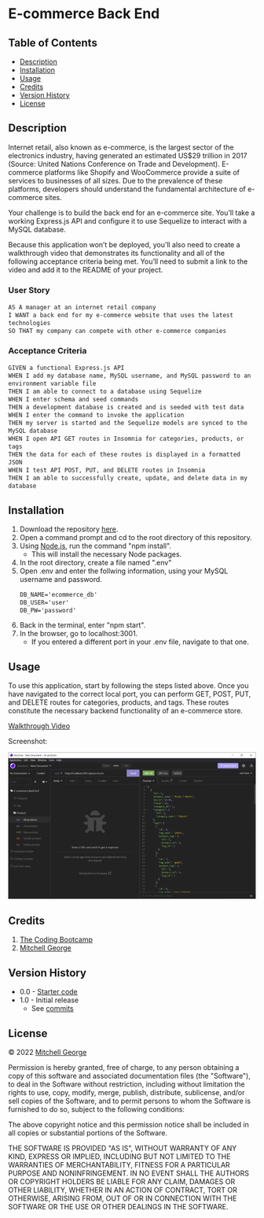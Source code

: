 # E-commerce Back End

## Table of Contents

  - [Description](#description)
  - [Installation](#installation)
  - [Usage](#usage)
  - [Credits](#credits)
  - [Version History](#version-history)
  - [License](#license)

## Description

Internet retail, also known as e-commerce, is the largest sector of the electronics industry, having generated an estimated US$29 trillion in 2017 (Source: United Nations Conference on Trade and Development). E-commerce platforms like Shopify and WooCommerce provide a suite of services to businesses of all sizes. Due to the prevalence of these platforms, developers should understand the fundamental architecture of e-commerce sites.

Your challenge is to build the back end for an e-commerce site. You’ll take a working Express.js API and configure it to use Sequelize to interact with a MySQL database.

Because this application won’t be deployed, you’ll also need to create a walkthrough video that demonstrates its functionality and all of the following acceptance criteria being met. You’ll need to submit a link to the video and add it to the README of your project.

### User Story

```
AS A manager at an internet retail company
I WANT a back end for my e-commerce website that uses the latest technologies
SO THAT my company can compete with other e-commerce companies
```

### Acceptance Criteria

```
GIVEN a functional Express.js API
WHEN I add my database name, MySQL username, and MySQL password to an environment variable file
THEN I am able to connect to a database using Sequelize
WHEN I enter schema and seed commands
THEN a development database is created and is seeded with test data
WHEN I enter the command to invoke the application
THEN my server is started and the Sequelize models are synced to the MySQL database
WHEN I open API GET routes in Insomnia for categories, products, or tags
THEN the data for each of these routes is displayed in a formatted JSON
WHEN I test API POST, PUT, and DELETE routes in Insomnia
THEN I am able to successfully create, update, and delete data in my database
```

## Installation

1. Download the repository [here](https://github.com/mitchgeorge8/e-commerce-back-end).
2. Open a command prompt and cd to the root directory of this repository.
3. Using [Node.js](https://nodejs.org), run the command "npm install".
   - This will install the necessary Node packages.
4. In the root directory, create a file named ".env"
5. Open .env and enter the follwing information, using your MySQL username and password.
    ```
    DB_NAME='ecommerce_db'
    DB_USER='user'
    DB_PW='password'
    ```
6. Back in the terminal, enter "npm start".
7. In the browser, go to localhost:3001.
   - If you entered a different port in your .env file, navigate to that one.

## Usage

To use this application, start by following the steps listed above. Once you have navigated to the correct local port, you can perform GET, POST, PUT, and DELETE routes for categories, products, and tags. These routes constitute the necessary backend functionality of an e-commerce store.

[Walkthrough Video]()

Screenshot:

![Working e-commerce back end](./assets/images/screenshot.png)

## Credits

1. [The Coding Bootcamp](https://github.com/coding-boot-camp)
2. [Mitchell George](https://github.com/mitchgeorge8)

## Version History

- 0.0 - [Starter code](https://github.com/coding-boot-camp/fantastic-umbrella)
- 1.0 - Initial release
  - See [commits](https://github.com/mitchgeorge8/e-commerce-back-end/commits)

## License

&copy; 2022 [Mitchell George](https://github.com/mitchgeorge8)

Permission is hereby granted, free of charge, to any person obtaining
a copy of this software and associated documentation files (the
"Software"), to deal in the Software without restriction, including
without limitation the rights to use, copy, modify, merge, publish,
distribute, sublicense, and/or sell copies of the Software, and to
permit persons to whom the Software is furnished to do so, subject to
the following conditions:

The above copyright notice and this permission notice shall be
included in all copies or substantial portions of the Software.

THE SOFTWARE IS PROVIDED "AS IS", WITHOUT WARRANTY OF ANY KIND,
EXPRESS OR IMPLIED, INCLUDING BUT NOT LIMITED TO THE WARRANTIES OF
MERCHANTABILITY, FITNESS FOR A PARTICULAR PURPOSE AND
NONINFRINGEMENT. IN NO EVENT SHALL THE AUTHORS OR COPYRIGHT HOLDERS BE
LIABLE FOR ANY CLAIM, DAMAGES OR OTHER LIABILITY, WHETHER IN AN ACTION
OF CONTRACT, TORT OR OTHERWISE, ARISING FROM, OUT OF OR IN CONNECTION
WITH THE SOFTWARE OR THE USE OR OTHER DEALINGS IN THE SOFTWARE.
